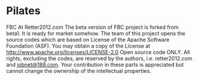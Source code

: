 Pilates
=======

FBC At Retter2012.com The beta version of FBC project is forked from beta1. It is ready for market somehow.  The team of this project opens the source codes which are based on License of the Apache Software Foundation (ASF). You may obtain a copy of the License at http://www.apache.org/licenses/LICENSE-2.0  Open source code ONLY. All rights, excluding the codes, are reserved by the authors, i.e. retter2012.com and jobnet@188.com. Your contribution in these parts is appreciated but cannot change the ownership of the intellectual properties.
